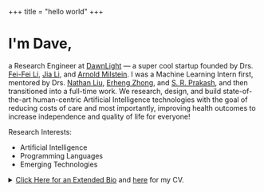 +++
title = "hello world"
+++

<!-- Bio {{{ -->

# I'm Dave,

a Research Engineer at [DawnLight][dawnlight] ― a super cool startup founded by
Drs. [Fei-Fei Li][feifei], [Jia Li][jia], and [Arnold Milstein][arnold]. I was
a Machine Learning Intern first, mentored by Drs. [Nathan Liu][nathan], [Erheng
Zhong][erheng], and [S. R. Prakash][prakash], and then transitioned into a
full-time work. We research, design, and build state-of-the-art human-centric
Artificial Intelligence technologies with the goal of reducing costs of care
and most importantly, improving health outcomes to increase independence and
quality of life for everyone!

Research Interests:

- Artificial Intelligence
- Programming Languages
- Emerging Technologies

<!-- }}} -->

<!-- Extended Bio {{{ -->

<details>
<summary>
  <u>Click Here for an Extended Bio</u>
  and <a href="cv.pdf">here</a> for my CV.
</summary>
<p>

Previously, I did an R&D work for [Mayo Clinic][mayo], where I first-authored
several papers that got accepted at the world's leading Artificial Intelligence
and Biomedical Informatics conferences and journals, such as [ACM-BCB][acmbcb],
[JAMIA][jamia], etc. I worked directly under Drs. [Feichen Shen][feichen] and
[Yanshan Wang][yanshan] in the division of Dr. [Hongfang Liu][hongfang].

I hold a bachelor's degree in both Computer Science and Mathematics from
[Luther College][luther], a small liberal arts college located in picturesque
Decorah, IA. During my time at college, I did collaborative and individual
research in Topology (math), Automated Unit Testing, Artificial Intelligence
and Authorship Attribution, and Programming Languages and Type Theory. As the
final Computer Science project, my team and I have built [Luther
Navigator][luthernavigator], a project that seeks to provide students a way to
share their experiences abroad.

Prior to college, I was a college dropout (I dropped out from a Georgian
college and eventually obtained my bachelor's from the US college) and worked
as a Salesman and Marketing Coordinator at [Insta][insta], a reputable
Electrical Engineering, Smart Home, and Automation company headquartered in
Tbilisi, Georgia. I have also founded a [startup][warbler], had [another
startup][unleash] project, and did some Graphic Design freelancing work.

While in high school, I have competed in national mathematical Olympiad of
Georgia and was a five-time finalist (back-to-back five times). I was also an
IMO and IPhO nominee for the national team of Georgia. Though, I focused more
on general education and never really dedicated a lot of time to math and
physics. This has ultimately earned me a gold medal for academic excellence
(granted to a handful of graduates in the country), but likely cost me
international competition medals in math and physics.

Before all that, I was a die hard football (actual football) amateur player and
fan.

Other interests include art, economics, recreational programming, music,
information theory, [video games](gaming), anime and manga, space exploration,
and cancer research.

If you really really want to reach me, execute the command below:

```sh
curl -Ls www.davidoniani.com/card | sh
```

P.S. [Install curl](https://curl.haxx.se/docs/install.html) if not already
installed.

</p>
</details>

<!-- }}} -->

<!-- Links {{{ -->

[dawnlight]: https://www.dawnlight.com/home
[feifei]: https://profiles.stanford.edu/fei-fei-li
[jia]: http://vision.stanford.edu/lijiali/
[arnold]: https://profiles.stanford.edu/arnold-milstein
[nathan]: https://scholar.google.com/citations?user=OKjAP7AAAAAJ&hl=en
[erheng]: https://scholar.google.com/citations?user=lEIE6H0AAAAJ&hl=en
[prakash]: https://www.researchgate.net/profile/S-R-Prakash
[mayo]: https://www.mayo.edu/research/departments-divisions/department-health-sciences-research/digital-health-sciences/about
[acmbcb]: https://acm-bcb.org/
[jamia]: https://academic.oup.com/jamia
[feichen]: https://www.mayo.edu/research/faculty/shen-feichen-ph-d/bio-20238745
[yanshan]: https://www.mayo.edu/research/faculty/wang-yanshan-ph-d/bio-20199713
[hongfang]: https://www.mayo.edu/research/faculty/liu-hongfang-ph-d/bio-00055092
[luther]: https://www.luther.edu/
[luthernavigator]: https://www.luthernavigator.com/
[insta]: https://www.insta.ge/?v=7516fd43adaa
[warbler]: https://www.linkedin.com/company/warblerltd
[unleash]: https://www.unleashar.net/

<!-- }}} -->
